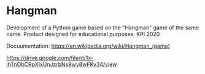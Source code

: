 # Hangman
Development of a Python game based on the "Hangman" game of the same name.
Product designed for educational purposes. KPI 2020

Docuumentation:
https://en.wikipedia.org/wiki/Hangman_(game)

https://drive.google.com/file/d/1x-ihTnObCRpXIxUnJzrbNs9wy8wFKv34/view
